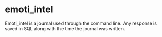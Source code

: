 # emoti_intel

Emoti_intel is a journal used through the command line. Any response is saved in SQL along with the time the journal was written.
